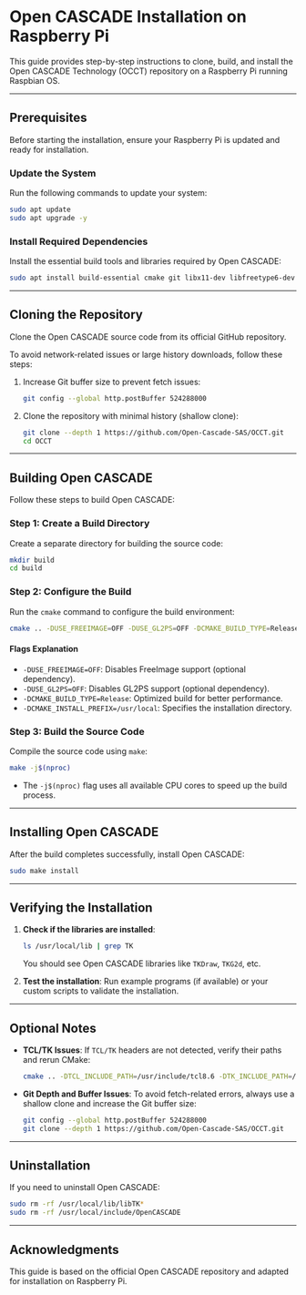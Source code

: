 # Open CASCADE Installation on Raspberry Pi

This guide provides step-by-step instructions to clone, build, and install the Open CASCADE Technology (OCCT) repository on a Raspberry Pi running Raspbian OS.

---

## Prerequisites

Before starting the installation, ensure your Raspberry Pi is updated and ready for installation.

### Update the System
Run the following commands to update your system:
```bash
sudo apt update
sudo apt upgrade -y
```

### Install Required Dependencies
Install the essential build tools and libraries required by Open CASCADE:
```bash
sudo apt install build-essential cmake git libx11-dev libfreetype6-dev libgl1-mesa-dev libxext-dev libxrender-dev libtbb-dev tcl-dev tk-dev doxygen -y
```

---

## Cloning the Repository

Clone the Open CASCADE source code from its official GitHub repository.

To avoid network-related issues or large history downloads, follow these steps:

1. Increase Git buffer size to prevent fetch issues:
   ```bash
   git config --global http.postBuffer 524288000
   ```

2. Clone the repository with minimal history (shallow clone):
   ```bash
   git clone --depth 1 https://github.com/Open-Cascade-SAS/OCCT.git
   cd OCCT
   ```

---

## Building Open CASCADE

Follow these steps to build Open CASCADE:

### Step 1: Create a Build Directory
Create a separate directory for building the source code:
```bash
mkdir build
cd build
```

### Step 2: Configure the Build
Run the `cmake` command to configure the build environment:
```bash
cmake .. -DUSE_FREEIMAGE=OFF -DUSE_GL2PS=OFF -DCMAKE_BUILD_TYPE=Release -DCMAKE_INSTALL_PREFIX=/usr/local
```

#### Flags Explanation
- `-DUSE_FREEIMAGE=OFF`: Disables FreeImage support (optional dependency).
- `-DUSE_GL2PS=OFF`: Disables GL2PS support (optional dependency).
- `-DCMAKE_BUILD_TYPE=Release`: Optimized build for better performance.
- `-DCMAKE_INSTALL_PREFIX=/usr/local`: Specifies the installation directory.

### Step 3: Build the Source Code
Compile the source code using `make`:
```bash
make -j$(nproc)
```
- The `-j$(nproc)` flag uses all available CPU cores to speed up the build process.

---

## Installing Open CASCADE

After the build completes successfully, install Open CASCADE:

```bash
sudo make install
```

---

## Verifying the Installation

1. **Check if the libraries are installed**:
   ```bash
   ls /usr/local/lib | grep TK
   ```
   You should see Open CASCADE libraries like `TKDraw`, `TKG2d`, etc.

2. **Test the installation**:
   Run example programs (if available) or your custom scripts to validate the installation.

---

## Optional Notes

- **TCL/TK Issues**:
  If `TCL/TK` headers are not detected, verify their paths and rerun CMake:
  ```bash
  cmake .. -DTCL_INCLUDE_PATH=/usr/include/tcl8.6 -DTK_INCLUDE_PATH=/usr/include/tk8.6
  ```

- **Git Depth and Buffer Issues**:
  To avoid fetch-related errors, always use a shallow clone and increase the Git buffer size:
  ```bash
  git config --global http.postBuffer 524288000
  git clone --depth 1 https://github.com/Open-Cascade-SAS/OCCT.git
  ```

---

## Uninstallation

If you need to uninstall Open CASCADE:

```bash
sudo rm -rf /usr/local/lib/libTK*
sudo rm -rf /usr/local/include/OpenCASCADE
```

---

## Acknowledgments

This guide is based on the official Open CASCADE repository and adapted for installation on Raspberry Pi.
